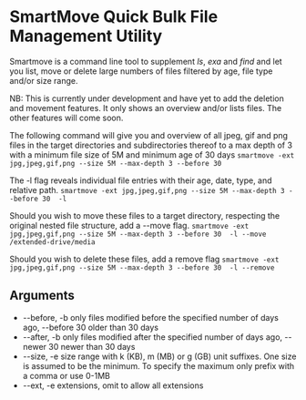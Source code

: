 # SmartMove Quick Bulk File Management Utility

Smartmove is a command line tool to supplement _ls_, _exa_ and _find_ and let you list, move or delete large numbers of files filtered by age, file type and/or size range.

NB: This is currently under development and have yet to add the deletion and movement features. It only shows an overview and/or lists files. The other features will come soon.

The following command will give you and overview of all jpeg, gif and png files in the target directories and subdirectories thereof to a max depth of 3 with a minimum file size of 5M and minimum age of 30 days
`smartmove -ext jpg,jpeg,gif,png --size 5M --max-depth 3 --before 30`

The -l flag reveals individual file entries with their age, date, type, and relative path.
`smartmove -ext jpg,jpeg,gif,png --size 5M --max-depth 3 --before 30  -l`

Should you wish to move these files to a target directory, respecting the original nested file structure, add a --move flag.
`smartmove -ext jpg,jpeg,gif,png --size 5M --max-depth 3 --before 30  -l --move /extended-drive/media`

Should you wish to delete these files, add a remove flag
`smartmove -ext jpg,jpeg,gif,png --size 5M --max-depth 3 --before 30  -l --remove`

## Arguments

- --before, -b only files modified before the specified number of days ago, --before 30 older than 30 days
- --after, -b only files modified after the specified number of days ago, --newer 30 newer than 30 days
- --size, -e size range with k (KB), m (MB) or g (GB) unit suffixes. One size is assumed to be the minimum. To specify the maximum only prefix with a comma or use 0-1MB
- --ext, -e extensions, omit to allow all extensions

